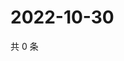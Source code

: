 # 2022-10-30

共 0 条

<!-- BEGIN WEIBO -->
<!-- 最后更新时间 Sun Oct 30 2022 13:16:09 GMT+0800 (China Standard Time) -->

<!-- END WEIBO -->
